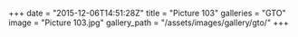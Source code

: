 +++
date = "2015-12-06T14:51:28Z"
title = "Picture 103"
galleries = "GTO"
image = "Picture 103.jpg"
gallery_path = "/assets/images/gallery/gto/"
+++
